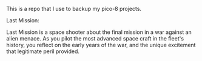 This is a repo that I use to backup my pico-8 projects.

Last Mission:
  
  Last Mission is a space shooter about the final mission in a war against an alien menace. As you pilot the most advanced space craft in the fleet's history, you reflect on the early years of the war, and the unique excitement that legitimate peril provided.
